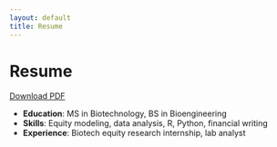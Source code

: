 ```yaml
---
layout: default
title: Resume
---
```


# Resume

[Download PDF](pdf/Jillian_Weiss_Resume.pdf)

- **Education**: MS in Biotechnology, BS in Bioengineering
- **Skills**: Equity modeling, data analysis, R, Python, financial writing
- **Experience**: Biotech equity research internship, lab analyst
